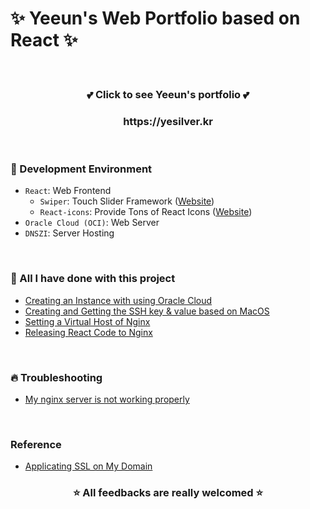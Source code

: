 # ✨ Yeeun's Web Portfolio based on React ✨

</br>

<h3 align="center">💕 Click to see Yeeun's portfolio 💕</h3>
<!-- </br>

<h3 align="center">🚧 Caution 🚧 </h3> 

<h4 align="center"> There is an error in the middle of connecting btw react and node js, so I am fixing that problem. </h4>
<h4 align="center"> I ask for your understanding that the given URL below is not working properly </h4> -->

<h3 align="center">https://yesilver.kr</h3>

</br>

### 🔮 Development Environment
- `React`: Web Frontend
  - `Swiper`: Touch Slider Framework ([Website](https://swiperjs.com))
  - `React-icons`: Provide Tons of React Icons ([Website](https://react-icons.github.io/react-icons/))
- `Oracle Cloud (OCI)`: Web Server
- `DNSZI`: Server Hosting

</br>

### 💎 All I have done with this project
- [Creating an Instance with using Oracle Cloud](https://blog.naver.com/0_0yeggy/222453433883)
- [Creating and Getting the SSH key & value based on MacOS](https://blog.naver.com/0_0yeggy/222453440767)
- [Setting a Virtual Host of Nginx](https://blog.naver.com/0_0yeggy/222454902579)
- [Releasing React Code to Nginx](https://blog.naver.com/0_0yeggy)
</br>

### 🔥 Troubleshooting
- [My nginx server is not working properly](https://blog.naver.com/0_0yeggy/222677259517)
</br>

### Reference
- [Applicating SSL on My Domain](https://velog.io/@prayme/ubuntu에-nginx-설치하고-ssl-적용하기)


<h3 align="center">⭐️ All feedbacks are really welcomed ⭐️</h3>
